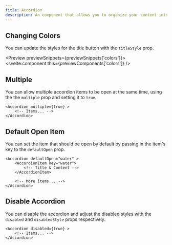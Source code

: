 ```yaml
---
title: Accordion
description: An component that allows you to organize your content into sections that can be expanded or collapsed.
---
```


<script>
    import { Preview } from '$components';

    export let previewSnippets;
    export let previewComponents;
</script>

## Changing Colors

You can update the styles for the title button with the `titleStyle` prop.

<Preview previewSnippets={previewSnippets['colors']}>
    <svelte:component this={previewComponents['colors']} />
</Preview>

## Multiple 

You can allow multiple accordion items to be open at the same time, using the the `multiple` prop and setting it to `true`.

```svelte /multiple/#prop
<Accordion multiple={true} >
    <!-- Items... -->
</Accordion>
```

## Default Open Item

You can set the item that should be open by default by passing in the item's key to the `defaultOpen` prop.

```svelte /defaultOpen/#prop
<Accordion defaultOpen="water" >
    <AccordionItem key="water">
        <!-- Title & Content -->
    </AccordionItem>

    <!-- More items... -->
</Accordion>
```

## Disable Accordion

You can disable the accordion and adjust the disabled styles with the `disabled` and `disabledStyle` props respectively.

```svelte /disabled/#prop
<Accordion disabled={true} >
    <!-- Items... -->
</Accordion>
```